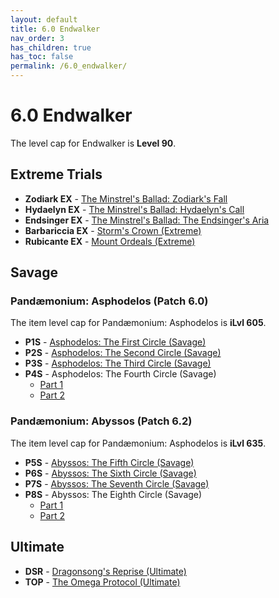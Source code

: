 ```yaml
---
layout: default
title: 6.0 Endwalker
nav_order: 3
has_children: true
has_toc: false
permalink: /6.0_endwalker/
---
```


# 6.0 Endwalker

The level cap for Endwalker is **Level 90**.

## Extreme Trials

- **Zodiark EX** - [The Minstrel's Ballad: Zodiark's Fall](extreme_trials/zodiark/README.md)
- **Hydaelyn EX** - [The Minstrel's Ballad: Hydaelyn's Call](extreme_trials/hydaelyn/README.md)
- **Endsinger EX** - [The Minstrel's Ballad: The Endsinger's Aria](extreme_trials/endsinger/README.md)
- **Barbariccia EX** - [Storm's Crown (Extreme)](extreme_trials/barbariccia/README.md)
- **Rubicante EX** - [Mount Ordeals (Extreme)](extreme_trials/rubicante/README.md)

## Savage

### Pandæmonium: Asphodelos (Patch 6.0)

The item level cap for Pandæmonium: Asphodelos is **iLvl 605**.

- **P1S** - [Asphodelos: The First Circle (Savage)](savage_raids/p1s/README.md)
- **P2S** - [Asphodelos: The Second Circle (Savage)](savage_raids/p2s/README.md)
- **P3S** - [Asphodelos: The Third Circle (Savage)](savage_raids/p3s/README.md)
- **P4S** - Asphodelos: The Fourth Circle (Savage)
  - [Part 1](savage_raids/p4s_1/README.md)
  - [Part 2](savage_raids/p4s_2/README.md)

### Pandæmonium: Abyssos (Patch 6.2)

The item level cap for Pandæmonium: Asphodelos is **iLvl 635**.

- **P5S** - [Abyssos: The Fifth Circle (Savage)](savage_raids/p5s/README.md)
- **P6S** - [Abyssos: The Sixth Circle (Savage)](savage_raids/p6s/README.md)
- **P7S** - [Abyssos: The Seventh Circle (Savage)](savage_raids/p7s/README.md)
- **P8S** - Abyssos: The Eighth Circle (Savage)
  - [Part 1](savage_raids/p8s_1/README.md)
  - [Part 2](savage_raids/p8s_2/README.md)

## Ultimate

- **DSR** - [Dragonsong's Reprise (Ultimate)](../ultimates/dsr/README.md)
- **TOP** - [The Omega Protocol (Ultimate)](../ultimates/top/README.md)
